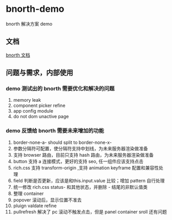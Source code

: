 # bnorth-demo

bnorth 解决方案 demo

## 文档

[bnorth 文档](//able99.github.io/#cbnorth)

## 问题与需求，内部使用

### demo 测试出的 bnorth 需要优化和解决的问题

1. memory leak
1. component picker refine
1. app config module
1. do not dom unactive page

### demo 反馈给 bnorth 需要未来增加的功能

1. border-none-a- should split to border-none-x-
1. 参数分隔符可配置，使分隔符支持中划线，为未来服务器渲染做准备
1. 支持 browser 路由，目前只支持 hash 路由，为未来服务器渲染做准备
1. button 支持 a 连接模式，更好的支持 seo, 任一组件应该支持点击
1. rich.css 支持 transform-origin ,支持 animation keyframe 配置和兼容性处理
1. field 判断是否更新，应该是和this.input.value 比较；增加 pattern 自行处理
1. 统一修改 rich.css status- 和其他状态，并删除 - 结尾的非默认值类
1. 整理 container
1. popover 滚动后，显示位置不准去
1. pluign valdate refine
1. pullrefresh 解决了 pc 滚动不触发点击，但是 panel container sroll 还有问题